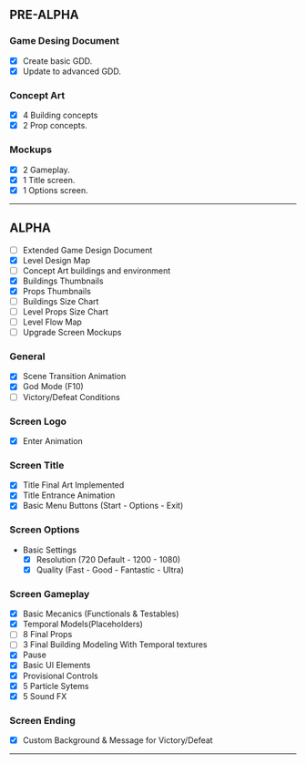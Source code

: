 ## PRE-ALPHA
### Game Desing Document
- [x] Create basic GDD.
- [x] Update to advanced GDD.

### Concept Art
- [x] 4 Building concepts
- [x] 2 Prop concepts.

### Mockups
- [x] 2 Gameplay.
- [x] 1 Title screen.
- [x] 1 Options screen.
___
## ALPHA
- [ ] Extended Game Design Document
- [X] Level Design Map
- [ ] Concept Art buildings and environment
- [x] Buildings Thumbnails
- [X] Props Thumbnails
- [ ] Buildings Size Chart
- [ ] Level Props Size Chart
- [ ] Level Flow Map
- [ ] Upgrade Screen Mockups

### General
- [x] Scene Transition Animation
- [X] God Mode (F10)
- [ ] Victory/Defeat Conditions

### Screen Logo
- [X] Enter Animation

### Screen Title
- [X] Title Final Art Implemented
- [X] Title Entrance Animation
- [x] Basic Menu Buttons (Start - Options - Exit)

### Screen Options
- Basic Settings
  - [x] Resolution (720 Default - 1200 - 1080)
  - [x] Quality (Fast - Good - Fantastic - Ultra)
  
### Screen Gameplay
- [X] Basic Mecanics (Functionals & Testables)
- [X] Temporal Models(Placeholders)
- [ ] 8 Final Props
- [ ] 3 Final Building Modeling With Temporal textures
- [x] Pause
- [X] Basic UI Elements
- [x] Provisional Controls
- [x] 5 Particle Sytems
- [x] 5 Sound FX

### Screen Ending
- [X] Custom Background & Message for Victory/Defeat
___
